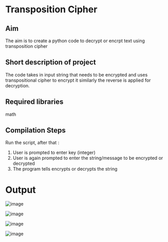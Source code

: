 # Transposition Cipher


## Aim

The aim is to create a python code to decrypt or encrpt text using transposition cipher

## Short description of project

The code takes in input string that needs to be encrypted and uses transpositional cipher to encrypt it similarly the reverse is applied for decryption.

## Required libraries

math

## Compilation Steps
Run the script, after that :

 1. User is prompted to enter key (integer)
 2. User is again prompted to enter the string/message to be encrypted or decrypted
 3. The program tells encrypts or decrypts the string



# Output

![image](https://user-images.githubusercontent.com/70155541/125498461-65c45be2-6e91-431a-8c6b-fd15d87109e5.png)


![image](https://user-images.githubusercontent.com/70155541/125506736-f09aa9f2-5b93-4b1f-8c6c-25ce4c6fa0f6.png)


![image](https://user-images.githubusercontent.com/70155541/125506516-b68e90be-c216-4960-b98f-877e96d42415.png)


![image](https://user-images.githubusercontent.com/70155541/125506409-3bc2eb41-bb8e-47b7-89ce-3edb53bb78ac.png)

